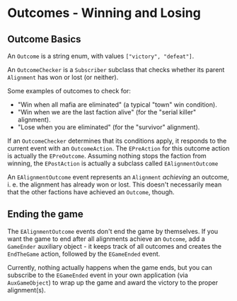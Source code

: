 # Outcomes - Winning and Losing

## Outcome Basics

An `Outcome` is a string enum, with values `["victory", "defeat"]`.

An `OutcomeChecker` is a `Subscriber` subclass that checks whether its
parent `Alignment` has won or lost (or neither).

Some examples of outcomes to check for:

- "Win when all mafia are eliminated" (a typical "town" win condition).
- "Win when we are the last faction alive" (for the "serial killer" alignment).
- "Lose when you are eliminated" (for the "survivor" alignment).

If an `OutcomeChecker` determines that its conditions apply, it responds to the
current event with an `OutcomeAction`. The `EPreAction` for this outcome action
is actually the `EPreOutcome`. Assuming nothing stops the faction from winning,
the `EPostAction` is actually a subclass called `EAlignmentOutcome`

An `EAlignmentOutcome` event represents an `Alignment` *achieving* an outcome,
i. e. the alignment has already won or lost. This doesn't necessarily mean that
the other factions have achieved an `Outcome`, though.

## Ending the game

The `EAlignmentOutcome` events don't end the game by themselves. If you want
the game to end after all alignments achieve an `Outcome`, add a `GameEnder`
auxiliary object - it keeps track of all outcomes and creates the `EndTheGame`
action, followed by the `EGameEnded` event.

Currently, nothing actually happens when the game ends, but you can subscribe
to the `EGameEnded` event in your own application (via `AuxGameObject`) to wrap
up the game and award the victory to the proper alignment(s).
